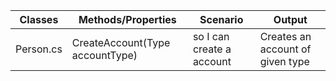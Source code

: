 |Classes| Methods/Properties|Scenario|Output|
|-------|-------------------|---------|------|
|Person.cs|CreateAccount(Type accountType)| so I can create a account|Creates an account of given type|